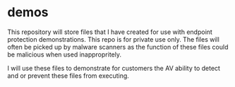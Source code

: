 # demos
This repository will store files that I have created for use with endpoint protection demonstrations.  This repo is for private use only.
The files will often be picked up by malware scanners as the function of these files could be malicious when used inappropritely.

I will use these files to demonstrate for customers the AV ability to detect and or prevent these files from executing.  
